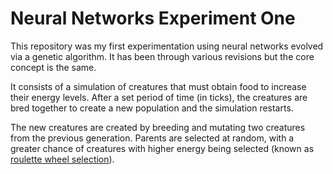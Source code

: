 # Neural Networks Experiment One

This repository was my first experimentation using neural networks evolved via a genetic algorithm.
It has been through various revisions but the core concept is the same.

It consists of a simulation of creatures that must obtain food to increase their energy levels. 
After a set period of time (in ticks), the creatures are bred together to create a new population and
the simulation restarts. 

The new creatures are created by breeding and mutating two creatures from the previous generation. 
Parents are selected at random, with a greater chance of creatures with higher energy being selected 
(known as [roulette wheel selection](https://en.wikipedia.org/wiki/Fitness_proportionate_selection)).


